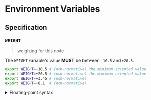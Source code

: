 # Environment Variables

## Specification

### `WEIGHT`

> weighting for this node

The `WEIGHT` variable's value **MUST** be between `-10.5` and `+20.5`.

```bash
export WEIGHT=-10.5 # (non-normative) the minimum accepted value
export WEIGHT=+20.5 # (non-normative) the maximum accepted value
export WEIGHT=+3.45 # (non-normative)
export WEIGHT=+8.1  # (non-normative)
```

<details>
<summary>Floating-point syntax</summary>

Floating-point values can be specified using decimal (base-10) or hexadecimal
(base-16) notation, and may use scientific notation. A leading positive sign
(`+`) is **OPTIONAL**. A leading negative sign (`-`) is **REQUIRED** in order to
specify a negative value.

Internally, the `WEIGHT` variable is represented using a 32-bit floating point
type (`float32`); any value that overflows this data-type is invalid. Values are
rounded to the nearest floating-point number using IEEE 754 unbiased rounding.

The non-finite values `NaN`, `+Inf` and `-Inf` are not accepted.

</details>
